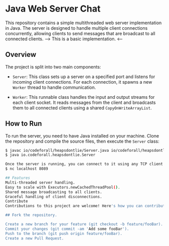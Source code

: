 # Java Web Server Chat

This repository contains a simple multithreaded web server implementation in Java. The server is designed to handle multiple client connections concurrently, allowing clients to send messages that are broadcast to all connected clients.
--> This is a basic implementation. <--

## Overview

The project is split into two main components:

- `Server`: This class sets up a server on a specified port and listens for incoming client connections. For each connection, it spawns a new `Worker` thread to handle communication.

- `Worker`: This runnable class handles the input and output streams for each client socket. It reads messages from the client and broadcasts them to all connected clients using a shared `CopyOnWriteArrayList`.

## How to Run

To run the server, you need to have Java installed on your machine. Clone the repository and compile the source files, then execute the `Server` class:

```bash
$ javac io/codeforall/heapsdontlie/Server.java io/codeforall/heapsdontlie/Worker.java
$ java io.codeforall.heapsdontlie.Server

Once the server is running, you can connect to it using any TCP client (e.g., netcat, telnet). For example, using netcat:
$ nc localhost 8089

## Features
Multi-threaded server handling.
Easy to scale with Executors.newCachedThreadPool().
Shared message broadcasting to all clients.
Graceful handling of client disconnections.
Contribute
Contributions to this project are welcome! Here's how you can contribute:

## Fork the repository.

Create a new branch for your feature (git checkout -b feature/fooBar).
Commit your changes (git commit -am 'Add some fooBar').
Push to the branch (git push origin feature/fooBar).
Create a new Pull Request.
